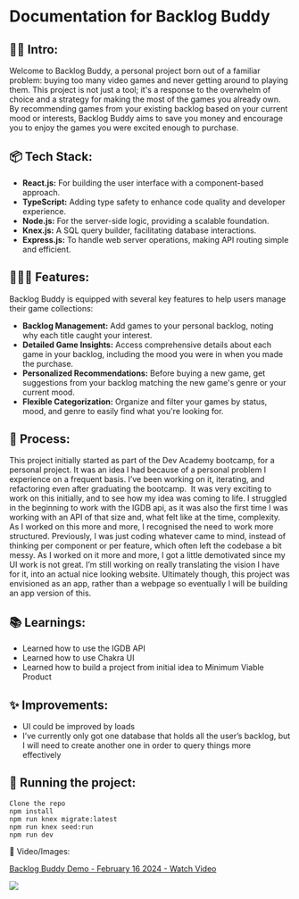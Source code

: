 # Documentation for Backlog Buddy 


## 👋🏼 Intro:
Welcome to Backlog Buddy, a personal project born out of a familiar problem: buying too many video games and never getting around to playing them. This project is not just a tool; it's a response to the overwhelm of choice and a strategy for making the most of the games you already own. By recommending games from your existing backlog based on your current mood or interests, Backlog Buddy aims to save you money and encourage you to enjoy the games you were excited enough to purchase.

## 📦 Tech Stack: 
* **React.js:** For building the user interface with a component-based approach.
* **TypeScript:** Adding type safety to enhance code quality and developer experience.
* **Node.js:** For the server-side logic, providing a scalable foundation.
* **Knex.js:** A SQL query builder, facilitating database interactions.
* **Express.js:** To handle web server operations, making API routing simple and efficient.
 

## 👩🏻‍🍳 Features: 
Backlog Buddy is equipped with several key features to help users manage their game collections:

* **Backlog Management:** Add games to your personal backlog, noting why each title caught your interest.
* **Detailed Game Insights:** Access comprehensive details about each game in your backlog, including the mood you were in when you made the purchase.
* **Personalized Recommendations:** Before buying a new game, get suggestions from your backlog matching the new game's genre or your current mood.
* **Flexible Categorization:** Organize and filter your games by status, mood, and genre to easily find what you're looking for.


## 💭 Process: 
This project initially started as part of the Dev Academy bootcamp, for a personal project. It was an idea I had because of a personal problem I experience on a frequent basis. I’ve been working on it, iterating, and refactoring even after graduating the bootcamp.  It was very exciting to work on this initially, and to see how my idea was coming to life. I struggled in the beginning to work with the IGDB api, as it was also the first time I was working with an API of that size and, what felt like at the time, complexity. 
As I worked on this more and more, I recognised the need to work more structured. Previously, I was just coding whatever came to mind, instead of thinking per component or per feature, which often left the codebase a bit messy. 
As I worked on it more and more, I got a little demotivated since my UI work is not great. I’m still working on really translating the vision I have for it, into an actual nice looking website. Ultimately though, this project was envisioned as an app, rather than a webpage so eventually I will be building an app version of this. 

## 📚 Learnings: 
* Learned how to use the IGDB API 
* Learned how to use Chakra UI 
* Learned how to build a project from initial idea to Minimum Viable Product

## ✨ Improvements: 
* UI could be improved by loads
* I’ve currently only got one database that holds all the user’s backlog, but I will need to create another one in order to query things more effectively 

## 🚦 Running the project: 

```
Clone the repo
npm install
npm run knex migrate:latest 
npm run knex seed:run 
npm run dev
```

📸 Video/Images:

<div>
    <a href="https://www.loom.com/share/587ab4e02abc448dba704ab23c5d4e61">
      <p>Backlog Buddy Demo - February 16 2024 - Watch Video</p>
    </a>
    <a href="https://www.loom.com/share/587ab4e02abc448dba704ab23c5d4e61">
      <img style="max-width:300px;" src="https://cdn.loom.com/sessions/thumbnails/587ab4e02abc448dba704ab23c5d4e61-with-play.gif">
    </a>
  </div>

